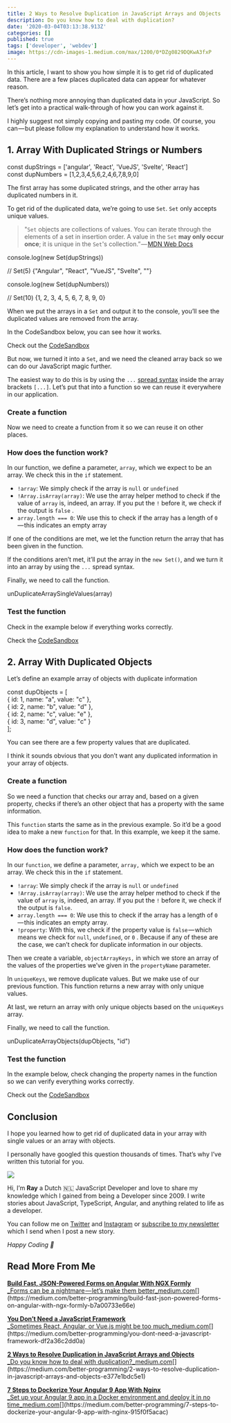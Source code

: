 ```yaml
---
title: 2 Ways to Resolve Duplication in JavaScript Arrays and Objects
description: Do you know how to deal with duplication?
date: '2020-03-04T03:13:38.913Z'
categories: []
published: true
tags: ['developer', 'webdev']
image: https://cdn-images-1.medium.com/max/1200/0*DZg0829DQKwA3fxP
---
```


In this article, I want to show you how simple it is to get rid of duplicated data. There are a few places duplicated data can appear for whatever reason.

There’s nothing more annoying than duplicated data in your JavaScript. So let’s get into a practical walk-through of how you can work against it.

I highly suggest not simply copying and pasting my code. Of course, you can — but please follow my explanation to understand how it works.

## 1\. Array With Duplicated Strings or Numbers

const dupStrings = \['angular', 'React', 'VueJS', 'Svelte', 'React'\]  
const dupNumbers = \[1,2,3,4,5,6,2,4,6,7,8,9,0\]

The first array has some duplicated strings, and the other array has duplicated numbers in it.

To get rid of the duplicated data, we’re going to use `Set`. `Set` only accepts unique values.

> "`Set` objects are collections of values. You can iterate through the elements of a set in insertion order. A value in the `Set` **may only occur once**; it is unique in the `Set`'s collection.” — [MDN Web Docs](https://developer.mozilla.org/en-US/docs/Web/JavaScript/Reference/Global_Objects/Set)

console.log(new Set(dupStrings))

// Set(5) {"Angular", "React", "VueJS", "Svelte", ""}

console.log(new Set(dupNumbers))

// Set(10) {1, 2, 3, 4, 5, 6, 7, 8, 9, 0}

When we put the arrays in a `Set` and output it to the console, you’ll see the duplicated values are removed from the array.

In the CodeSandbox below, you can see how it works.

Check out the [CodeSandbox](https://codesandbox.io/s/array-with-duplicated-strings-ornumbers-fu3d2)

But now, we turned it into a `Set`, and we need the cleaned array back so we can do our JavaScript magic further.

The easiest way to do this is by using the `...` [spread syntax](https://developer.mozilla.org/en-US/docs/Web/JavaScript/Reference/Operators/Spread_syntax) inside the array brackets `[...]`. Let’s put that into a function so we can reuse it everywhere in our application.

### Create a function

Now we need to create a function from it so we can reuse it on other places.

### How does the function work?

In our function, we define a parameter, `array`, which we expect to be an array. We check this in the `if` statement.

*   `!array`: We simply check if the array is `null` or `undefined`
*   `!Array.isArray(array)`: We use the array helper method to check if the value of `array` is, indeed, an array. If you put the `!` before it, we check if the output is `false` .
*   `array.length === 0`: We use this to check if the array has a length of `0 `— this indicates an empty array

If one of the conditions are met, we let the function return the array that has been given in the function.

If the conditions aren’t met, it’ll put the array in the `new Set()`, and we turn it into an array by using the `...` spread syntax.

Finally, we need to call the function.

unDuplicateArraySingleValues(array)

### Test the function

Check in the example below if everything works correctly.

Check the [CodeSandbox](https://codesandbox.io/s/array-with-duplicated-strings-ornumbers-with-function-jwrj9)

## 2\. Array With Duplicated Objects

Let’s define an example array of objects with duplicate information

const dupObjects = \[  
   { id: 1, name: "a", value: "c" },  
   { id: 2, name: "b", value: "d" },  
   { id: 2, name: "c", value: "e" },  
   { id: 3, name: "d", value: "c" }  
\];

You can see there are a few property values that are duplicated.

I think it sounds obvious that you don’t want any duplicated information in your array of objects.

### Create a function

So we need a function that checks our array and, based on a given property, checks if there’s an other object that has a property with the same information.

This `function` starts the same as in the previous example. So it’d be a good idea to make a new `function` for that. In this example, we keep it the same.

### How does the function work?

In our `function`, we define a parameter, `array,` which we expect to be an array. We check this in the `if` statement.

*   `!array`: We simply check if the array is `null` or `undefined`
*   `!Array.isArray(array)`: We use the array helper method to check if the value of `array` is, indeed, an array. If you put the `!` before it, we check if the output is `false`.
*   `array.length === 0`: We use this to check if the array has a length of `0 `— this indicates an empty array.
*   `!property`: With this, we check if the property value is `false` — which means we check for `null`, `undefined`, or `0` . Because if any of these are the case, we can’t check for duplicate information in our objects.

Then we create a variable, `objectArrayKeys,` in which we store an array of the values of the properties we’ve given in the `propertyName` parameter.

In `uniqueKeys`, we remove duplicate values. But we make use of our previous function. This function returns a new array with only unique values.

At last, we return an array with only unique objects based on the `uniqueKeys` array.

Finally, we need to call the function.

unDuplicateArrayObjects(dupObjects, "id")

### Test the function

In the example below, check changing the property names in the function so we can verify everything works correctly.

Check out the [CodeSandbox](https://codesandbox.io/s/array-with-duplicated-objects-with-function-44pdz)

## Conclusion

I hope you learned how to get rid of duplicated data in your array with single values or an array with objects.

I personally have googled this question thousands of times. That’s why I’ve written this tutorial for you.

![](https://cdn-images-1.medium.com/max/800/1*0fLVc6GjamTuPR79Cqce4Q.png)

Hi, I’m **Ray** a Dutch 🇳🇱 JavaScript Developer and love to share my knowledge which I gained from being a Developer since 2009. I write stories about JavaScript, TypeScript, Angular, and anything related to life as a developer.

You can follow me on [Twitter](https://twitter.com/devbyrayray) and [Instagram](https://www.instagram.com/devbyrayray/) or [subscribe to my newsletter](https://buttondown.email/devbyrayray) which I send when I post a new story.

_Happy Coding 🚀_

## Read More From Me

[**Build Fast, JSON-Powered Forms on Angular With NGX Formly**  
_Forms can be a nightmare — let’s make them better_medium.com](https://medium.com/better-programming/build-fast-json-powered-forms-on-angular-with-ngx-formly-b7a00733e66e "https://medium.com/better-programming/build-fast-json-powered-forms-on-angular-with-ngx-formly-b7a00733e66e")[](https://medium.com/better-programming/build-fast-json-powered-forms-on-angular-with-ngx-formly-b7a00733e66e)

[**You Don’t Need a JavaScript Framework**  
_Sometimes React, Angular, or Vue.js might be too much_medium.com](https://medium.com/better-programming/you-dont-need-a-javascript-framework-df2a36c2dd0a "https://medium.com/better-programming/you-dont-need-a-javascript-framework-df2a36c2dd0a")[](https://medium.com/better-programming/you-dont-need-a-javascript-framework-df2a36c2dd0a)

[**2 Ways to Resolve Duplication in JavaScript Arrays and Objects**  
_Do you know how to deal with duplication?_medium.com](https://medium.com/better-programming/2-ways-to-resolve-duplication-in-javascript-arrays-and-objects-e377e1bdc5e1 "https://medium.com/better-programming/2-ways-to-resolve-duplication-in-javascript-arrays-and-objects-e377e1bdc5e1")[](https://medium.com/better-programming/2-ways-to-resolve-duplication-in-javascript-arrays-and-objects-e377e1bdc5e1)

[**7 Steps to Dockerize Your Angular 9 App With Nginx**  
_Set up your Angular 9 app in a Docker environment and deploy it in no time_medium.com](https://medium.com/better-programming/7-steps-to-dockerize-your-angular-9-app-with-nginx-915f0f5acac "https://medium.com/better-programming/7-steps-to-dockerize-your-angular-9-app-with-nginx-915f0f5acac")[](https://medium.com/better-programming/7-steps-to-dockerize-your-angular-9-app-with-nginx-915f0f5acac)